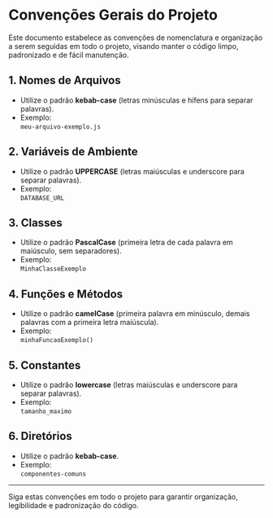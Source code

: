 # Convenções Gerais do Projeto

Este documento estabelece as convenções de nomenclatura e organização a serem seguidas em todo o projeto, visando manter o código limpo, padronizado e de fácil manutenção.

## 1. Nomes de Arquivos

- Utilize o padrão **kebab-case** (letras minúsculas e hífens para separar palavras).
- Exemplo:  
    `meu-arquivo-exemplo.js`

## 2. Variáveis de Ambiente

- Utilize o padrão **UPPERCASE** (letras maiúsculas e underscore para separar palavras).
- Exemplo:  
    `DATABASE_URL`

## 3. Classes

- Utilize o padrão **PascalCase** (primeira letra de cada palavra em maiúsculo, sem separadores).
- Exemplo:  
    `MinhaClasseExemplo`

## 4. Funções e Métodos

- Utilize o padrão **camelCase** (primeira palavra em minúsculo, demais palavras com a primeira letra maiúscula).
- Exemplo:  
    `minhaFuncaoExemplo()`

## 5. Constantes

- Utilize o padrão **lowercase** (letras maiúsculas e underscore para separar palavras).
- Exemplo:  
    `tamanho_maximo`

## 6. Diretórios

- Utilize o padrão **kebab-case**.
- Exemplo:  
    `componentes-comuns`

---

Siga estas convenções em todo o projeto para garantir organização, legibilidade e padronização do código.